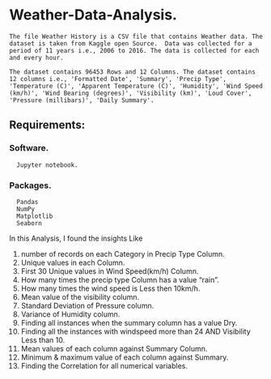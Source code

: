 # Weather-Data-Analysis.

	The file Weather History is a CSV file that contains Weather data. The dataset is taken from Kaggle open Source.  Data was collected for a period of 11 years i.e., 2006 to 2016. The data is collected for each and every hour. 
	
	The dataset contains 96453 Rows and 12 Columns. The dataset contains 12 columns i.e., 'Formatted Date', 'Summary', 'Precip Type', 'Temperature (C)', 'Apparent Temperature (C)', 'Humidity', 'Wind Speed (km/h)', 'Wind Bearing (degrees)', 'Visibility (km)', 'Loud Cover', 'Pressure (millibars)', 'Daily Summary'.

## Requirements:
### Software.
      Jupyter notebook.
### Packages.
      Pandas 
      NumPy
      Matplotlib
      Seaborn

In this Analysis, I found the insights Like

1.	number of records on each Category in Precip Type Column.
2.	Unique values in each Column.
3.	First 30 Unique values in Wind Speed(km/h) Column.
4.	How many times the precip type Column has a value “rain”.
5.	How many times the wind speed is Less then 10km/h.
6.	Mean value of the visibility column.
7.	Standard Deviation of Pressure column.
8.	Variance of Humidity column.
9.	Finding all instances when the summary column has a value Dry.
10.	Finding all the instances with windspeed more than 24 AND Visibility Less than 10.
11.	Mean values of each column against Summary Column.
12.	Minimum & maximum value of each column against Summary.
13.	Finding the Correlation for all numerical variables.

